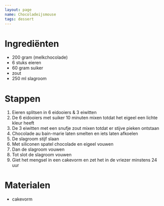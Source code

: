 ```yaml
---
layout: page  
name: Chocoladeijsmouse
tags: dessert
---
```


# Ingrediënten
- 200 gram (melkchocolade)
- 6 stuks eieren
- 60 gram suiker
- zout
- 250 ml slagroom

# Stappen
1. Eieren splitsen in 6 eidooiers & 3 eiwitten 
1. De 6 eidooiers met suiker 10 minuten mixen totdat het eigeel een lichte kleur heeft 
1. De 3 eiwitten met een snufje zout mixen totdat er stijve pieken ontstaan 
1. Chocolade au bain-marie laten smelten en iets laten afkoelen
1. De slagroom stijf slaan
1. Met siliconen spatel chocolade en eigeel vouwen
1. Dan de slagroom vouwen
1. Tot slot de slagroom vouwen
1. Giet het mengsel in een cakevorm en zet het in de vriezer minstens 24 uur

# Materialen
- cakevorm

 